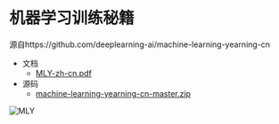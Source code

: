 # 机器学习训练秘籍
源自https://github.com/deeplearning-ai/machine-learning-yearning-cn

+ 文档
  + [MLY-zh-cn.pdf](https://github.com/Baymax94/children-python/files/3722755/MLY-zh-cn.pdf)
+ 源码
  + [machine-learning-yearning-cn-master.zip](https://github.com/Baymax94/children-python/files/3722757/machine-learning-yearning-cn-master.zip)

![MLY](https://user-images.githubusercontent.com/26005547/66726708-87480200-ee6d-11e9-8158-41e83c01c3e9.jpg)